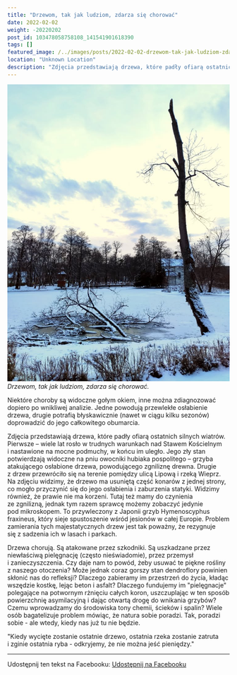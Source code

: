 ```yaml
---
title: "Drzewom, tak jak ludziom, zdarza się chorować"
date: 2022-02-02
weight: -20220202
post_id: 103478058758108_141541901618390
tags: []
featured_image: /../images/posts/2022-02-02-drzewom-tak-jak-ludziom-zdarza-sie-chorowac.jpg
location: "Unknown Location"
description: "Zdjęcia przedstawiają drzewa, które padły ofiarą ostatnich silnych wiatrów. Pierwsze – wiele lat rosło w trudnych warunkach nad Stawem Kościelnym i na..."
---
```


![Drzewom, tak jak ludziom, zdarza się chorować.](/images/posts/2022-02-02-drzewom-tak-jak-ludziom-zdarza-sie-chorowac.jpg)
*Drzewom, tak jak ludziom, zdarza się chorować.*

Niektóre choroby są widoczne gołym okiem, inne można zdiagnozować dopiero po wnikliwej analizie. Jedne powodują przewlekłe osłabienie drzewa, drugie potrafią błyskawicznie (nawet w ciągu kilku sezonów) doprowadzić do jego całkowitego obumarcia.

Zdjęcia przedstawiają drzewa, które padły ofiarą ostatnich silnych wiatrów. Pierwsze – wiele lat rosło w trudnych warunkach nad Stawem Kościelnym i nastawione na mocne podmuchy, w końcu im uległo. Jego zły stan potwierdzają widoczne na pniu owocniki hubiaka pospolitego – grzyba atakującego osłabione drzewa, powodującego zgniliznę drewna.
Drugie z drzew przewróciło się na terenie pomiędzy ulicą Lipową i rzeką Wieprz. Na zdjęciu widzimy, że drzewo ma usuniętą część konarów z jednej strony, co mogło przyczynić się do jego osłabienia i zaburzenia statyki. Widzimy również, że prawie nie ma korzeni. Tutaj też mamy do czynienia ze zgnilizną, jednak tym razem sprawcę możemy zobaczyć jedynie pod mikroskopem. To przywleczony z Japonii grzyb Hymenoscyphus fraxineus, który sieje spustoszenie wśród jesionów w całej Europie. Problem zamierania tych majestatycznych drzew jest tak poważny, że rezygnuje się z sadzenia ich w lasach i parkach.

Drzewa chorują. Są atakowane przez szkodniki. Są uszkadzane przez niewłaściwą pielęgnację (często nieświadomie), przez przemysł i zanieczyszczenia. Czy daje nam to powód, żeby usuwać te piękne rośliny z naszego otoczenia? Może jednak coraz gorszy stan dendroflory powinien skłonić nas do refleksji? Dlaczego zabieramy im przestrzeń do życia, kładąc wszędzie kostkę, lejąc beton i asfalt? Dlaczego fundujemy im "pielęgnacje" polegające na potwornym rżnięciu całych koron, uszczuplając w ten sposób powierzchnię asymilacyjną i dając otwartą drogę do wnikania grzybów? Czemu wprowadzamy do środowiska tony chemii, ścieków i spalin? Wiele osób bagatelizuje problem mówiąc, że natura sobie poradzi. Tak, poradzi sobie - ale wtedy, kiedy nas już tu nie będzie.

"Kiedy wycięte zostanie ostatnie drzewo, ostatnia rzeka zostanie zatruta i zginie ostatnia ryba - odkryjemy, że nie można jeść pieniędzy."

---

Udostępnij ten tekst na Facebooku:
[Udostępnij na Facebooku](https://www.facebook.com/sharer/sharer.php?u=https://stowarzyszeniewachniewskiej.pl/posts/Drzewom-tak-jak-ludziom-zdarza-sie-chorowac-Niektore)

<script type="application/ld+json">
{
  "@context": "https://schema.org",
  "@type": "BlogPosting",
  "headline": "Drzewom, tak jak ludziom, zdarza się chorować.",
  "datePublished": "2022-02-02",
  "dateModified": "2022-02-02",
  "author": {
    "@type": "Organization",
    "name": "Stowarzyszenie Wachniewskiej"
  },
  "publisher": {
    "@type": "Organization",
    "name": "Stowarzyszenie im. Aleksandry Wachniewskiej",
    "logo": {
      "@type": "ImageObject",
      "url": "https://stowarzyszeniewachniewskiej.pl/images/logo/logo.svg"
    }
  },
  "mainEntityOfPage": {
    "@type": "WebPage",
    "@id": "https://stowarzyszeniewachniewskiej.pl/posts/Drzewom-tak-jak-ludziom-zdarza-sie-chorowac-Niektore"
  },
  "image": {
    "@type": "ImageObject",
    "url": "https://stowarzyszeniewachniewskiej.pl/images/posts/2022-02-02-drzewom-tak-jak-ludziom-zdarza-sie-chorowac.jpg"
  },
  "articleSection": "Dziedzictwo Kulturowe i Zabytki",
  "keywords": "",
  "wordCount": 265,
  "articleBody": "Zdjęcia przedstawiają drzewa, które padły ofiarą ostatnich silnych wiatrów. Pierwsze – wiele lat rosło w trudnych warunkach nad Stawem Kościelnym i nastawione na mocne podmuchy, w końcu im uległo. Jego zły stan potwierdzają widoczne na pniu owocniki hubiaka pospolitego – grzyba atakującego osłabione drzewa, powodującego zgniliznę drewna.\nDrugie z drzew przewróciło się na terenie pomiędzy ulicą Lipową i rzeką Wieprz. Na zdjęciu widzimy, że drzewo ma usuniętą część konarów z jednej strony, co mogło przyczynić się do jego osłabienia i zaburzenia statyki. Widzimy również, że prawie nie ma korzeni. Tutaj też mamy do czynienia ze zgnilizną, jednak tym razem sprawcę możemy zobaczyć jedynie pod mikroskopem. To przywleczony z Japonii grzyb Hymenoscyphus fraxineus, który sieje spustoszenie wśród jesionów w całej Europie. Problem zamierania tych majestatycznych drzew jest tak poważny, że rezygnuje się z sadzenia ich w lasach i parkach.\n\nDrzewa chorują. Są atakowane przez szkodniki. Są uszkadzane przez niewłaściwą pielęgnację (często nieświadomie), przez przemysł i zanieczyszczenia. Czy daje nam to powód, żeby usuwać te piękne rośliny z naszego otoczenia? Może jednak coraz gorszy stan dendroflory powinien skłonić nas do refleksji? Dlaczego zabieramy im przestrzeń do życia, kładąc wszędzie kostkę, lejąc beton i asfalt? Dlaczego fundujemy im \"pielęgnacje\" polegające na potwornym rżnięciu całych koron, uszczuplając w ten sposób powierzchnię asymilacyjną i dając otwartą drogę do wnikania grzybów? Czemu wprowadzamy do środowiska tony chemii, ścieków i spalin? Wiele osób bagatelizuje problem mówiąc, że natura sobie poradzi. Tak, poradzi sobie - ale wtedy, kiedy nas już tu nie będzie.\n\n\"Kiedy wycięte zostanie ostatnie drzewo, ostatnia rzeka zostanie zatruta i zginie ostatnia ryba - odkryjemy, że nie można jeść pieniędzy.\"",
  "description": "Odkryj piękno Zwierzyńca i jego zabytki."
}
</script>
<script type="application/ld+json">
{
  "@context": "https://schema.org",
  "@type": "BreadcrumbList",
  "itemListElement": [
    {
      "@type": "ListItem",
      "position": 1,
      "name": "Home",
      "item": "https://stowarzyszeniewachniewskiej.pl"
    },
    {
      "@type": "ListItem",
      "position": 2,
      "name": "posts",
      "item": "https://stowarzyszeniewachniewskiej.pl/posts"
    },
    {
      "@type": "ListItem",
      "position": 3,
      "name": "Drzewom, tak jak ludziom, zdarza się chorować.",
      "item": "https://stowarzyszeniewachniewskiej.pl/posts/Drzewom-tak-jak-ludziom-zdarza-sie-chorowac-Niektore"
    }
  ]
}
</script>
